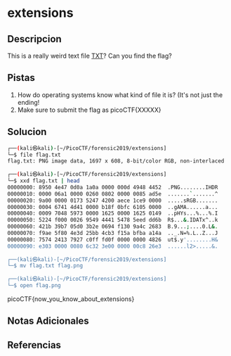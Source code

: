 # extensions

## Descripcion
This is a really weird text file [TXT](https://jupiter.challenges.picoctf.org/static/e7e5d188621ee705ceeb0452525412ef/flag.txt)? Can you find the flag?

## Pistas
1. How do operating systems know what kind of file it is? (It's not just the ending!
2. Make sure to submit the flag as picoCTF{XXXXX}

## Solucion 
```bash
┌──(kali㉿kali)-[~/PicoCTF/forensic2019/extensions]
└─$ file flag.txt 
flag.txt: PNG image data, 1697 x 608, 8-bit/color RGB, non-interlaced
                                                                                                                   
┌──(kali㉿kali)-[~/PicoCTF/forensic2019/extensions]
└─$ xxd flag.txt | head
00000000: 8950 4e47 0d0a 1a0a 0000 000d 4948 4452  .PNG........IHDR
00000010: 0000 06a1 0000 0260 0802 0000 0085 ad5e  .......`.......^
00000020: 9a00 0000 0173 5247 4200 aece 1ce9 0000  .....sRGB.......
00000030: 0004 6741 4d41 0000 b18f 0bfc 6105 0000  ..gAMA......a...
00000040: 0009 7048 5973 0000 1625 0000 1625 0149  ..pHYs...%...%.I
00000050: 5224 f000 0026 9549 4441 5478 5eed dd6b  R$...&.IDATx^..k
00000060: 421b 39b7 05d0 3b2e 0694 f130 9a4c 2683  B.9...;....0.L&.
00000070: f9ae 5f80 4e3d 25bb 4cb3 f15a bfba a14a  .._.N=%.L..Z...J
00000080: 7574 2413 7927 c0ff fd0f 0000 0000 4826  ut$.y'........H&
00000090: e303 0000 0080 6c32 3e00 0000 00c8 26e3  ......l2>.....&.
                                                                                                                   
┌──(kali㉿kali)-[~/PicoCTF/forensic2019/extensions]
└─$ mv flag.txt flag.png
                                                                                                                   
┌──(kali㉿kali)-[~/PicoCTF/forensic2019/extensions]
└─$ open flag.png  

```
picoCTF{now_you_know_about_extensions}

## Notas Adicionales

## Referencias